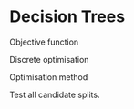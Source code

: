 # Decision Trees

Objective function

Discrete optimisation

Optimisation method

Test all candidate splits.

